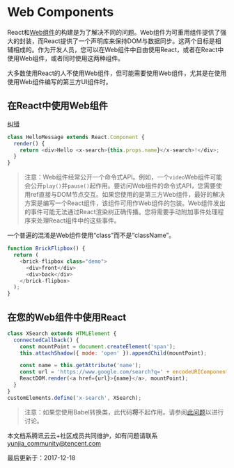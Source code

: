 # Web Components

React和[Web组件](https://developer.mozilla.org/en-US/docs/Web/Web_Components)的构建是为了解决不同的问题。Web组件为可重用组件提供了强大的封装，而React提供了一个声明库来保持DOM与数据同步。这两个目标是相辅相成的。作为开发人员，您可以在Web组件中自由使用React，或者在React中使用Web组件，或者同时使用这两种组件。

大多数使用React的人不使用Web组件，但可能需要使用Web组件，尤其是在使用使用Web组件编写的第三方UI组件时。

## 在React中使用Web组件

[纠错](javascript:;)

```javascript
class HelloMessage extends React.Component {
  render() {
    return <div>Hello <x-search>{this.props.name}</x-search>!</div>;
  }
}
```

> 注意：Web组件经常公开一个命令式API。例如，一个`video`Web组件可能会公开`play()`并`pause()`起作用。要访问Web组件的命令式API，您需要使用ref直接与DOM节点交互。如果您使用的是第三方Web组件，最好的解决方案是编写一个React组件，该组件可用作Web组件的包装。Web组件发出的事件可能无法通过React渲染树正确传播。您将需要手动附加事件处理程序来处理React组件中的这些事件。

一个普遍的混淆是Web组件使用“class”而不是“className”。

```javascript
function BrickFlipbox() {
  return (
    <brick-flipbox class="demo">
      <div>front</div>
      <div>back</div>
    </brick-flipbox>
  );
}
```

## 在您的Web组件中使用React

```javascript
class XSearch extends HTMLElement {
  connectedCallback() {
    const mountPoint = document.createElement('span');
    this.attachShadow({ mode: 'open' }).appendChild(mountPoint);

    const name = this.getAttribute('name');
    const url = 'https://www.google.com/search?q=' + encodeURIComponent(name);
    ReactDOM.render(<a href={url}>{name}</a>, mountPoint);
  }
}
customElements.define('x-search', XSearch);
```

> 注意：如果您使用Babel转换类，此代码**将**不起作用。请参阅[此问题](https://github.com/w3c/webcomponents/issues/587)以进行讨论。

本文档系腾讯云云+社区成员共同维护，如有问题请联系 yunjia_community@tencent.com

最后更新于：2017-12-18